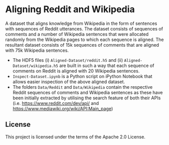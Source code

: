 # Aligning Reddit and Wikipedia
A dataset that aligns knowledge from Wikipedia in the form of sentences with sequences of Reddit utterances. The dataset consists of sequences of comments and a number of Wikipedia sentences that were allocated randomly from the Wikipedia pages to which each sequence is aligned. The resultant dataset consists of 15k sequences of comments that are aligned with 75k Wikipedia sentences.

* The HDF5 files (i) `Aligned-Dataset/reddit.h5` and (ii) `Aligned-Dataset/wikipedia.h5` are built in such a way that each sequence of comments on Reddit is aligned with 20 Wikipedia sentences.
* `Inspect-Dataset.ipynb` is a Python script on iPython Notebook that allows easier inspection of the above aligned dataset.
* The folders `Data/Reddit` and `Data/Wikipedia` contain the respective Reddit sequences of comments and Wikipedia sentences as these have been initially extracted by utilising the search feature of both their APIs (i.e. https://www.reddit.com/dev/api/ and https://www.mediawiki.org/wiki/API:Main_page)

## License
This project is licensed under the terms of the Apache 2.0 License.
